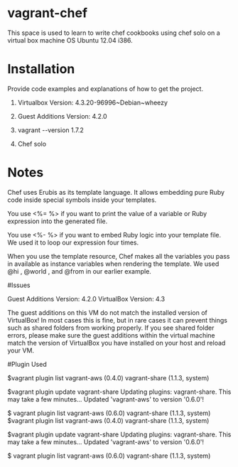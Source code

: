 # vagrant-chef

This space is used to learn to write chef cookbooks using chef solo on a virtual box machine OS Ubuntu 12.04 i386. 

# Installation

Provide code examples and explanations of how to get the project.

1. Virtualbox Version: 4.3.20-96996~Debian~wheezy

2. Guest Additions Version: 4.2.0

3. vagrant --version 1.7.2

4. Chef solo

# Notes

Chef uses Erubis as its template language. It allows embedding pure Ruby code inside special symbols inside your templates.

You use <%= %> if you want to print the value of a variable or Ruby expression into the generated file. 

You use <%- %> if you want to embed Ruby logic into your template file. We used it to loop our expression four times.

When you use the template resource, Chef makes all the variables you pass in available as instance variables 
when rendering the template. We used @hi , @world , and @from in our earlier example.

#Issues 

Guest Additions Version: 4.2.0
VirtualBox Version: 4.3

The guest additions on this VM do not match the installed version of VirtualBox! In most cases this is fine,
but in rare cases it can prevent things such as shared folders from working properly. If you see 
shared folder errors, please make sure the guest additions within the virtual machine match the
version of VirtualBox you have installed on your host and reload your VM.

#Plugin Used 

$vagrant plugin list
vagrant-aws (0.4.0)
vagrant-share (1.1.3, system)

$vagrant plugin update vagrant-share
Updating plugins: vagrant-share. This may take a few minutes...
Updated 'vagrant-aws' to version '0.6.0'!

$ vagrant plugin list
vagrant-aws (0.6.0)
vagrant-share (1.1.3, system)
$vagrant plugin list
vagrant-aws (0.4.0)
vagrant-share (1.1.3, system)

$vagrant plugin update vagrant-share
Updating plugins: vagrant-share. This may take a few minutes...
Updated 'vagrant-aws' to version '0.6.0'!

$ vagrant plugin list
vagrant-aws (0.6.0)
vagrant-share (1.1.3, system)
